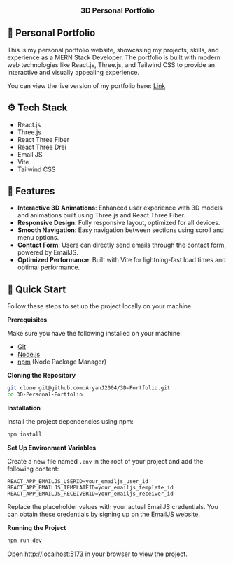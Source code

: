 
  <h3 align="center">3D Personal Portfolio</h3>
  
## <a name="personal-portfolio">🤖 Personal Portfolio</a>
This is my personal portfolio website, showcasing my projects, skills, and experience as a MERN Stack Developer. The portfolio is built with modern web technologies like React.js, Three.js, and Tailwind CSS to provide an interactive and visually appealing experience.

You can view the live version of my portfolio here: [Link](https://aryanj2004.github.io/3D-Portfolio/)



## <a name="tech-stack">⚙️ Tech Stack</a>

- React.js
- Three.js
- React Three Fiber
- React Three Drei
- Email JS
- Vite
- Tailwind CSS


## <a name="features">🔋 Features</a>


- **Interactive 3D Animations**: Enhanced user experience with 3D models and animations built using Three.js and React Three Fiber.
- **Responsive Design**: Fully responsive layout, optimized for all devices.
- **Smooth Navigation**: Easy navigation between sections using scroll and menu options.
- **Contact Form**: Users can directly send emails through the contact form, powered by EmailJS.
- **Optimized Performance**: Built with Vite for lightning-fast load times and optimal performance.

## <a name="quick-start">🤸 Quick Start</a>

Follow these steps to set up the project locally on your machine.

**Prerequisites**

Make sure you have the following installed on your machine:

- [Git](https://git-scm.com/)
- [Node.js](https://nodejs.org/en)
- [npm](https://www.npmjs.com/) (Node Package Manager)

**Cloning the Repository**

```bash
git clone git@github.com:AryanJ2004/3D-Portfolio.git
cd 3D-Personal-Portfolio
```

**Installation**

Install the project dependencies using npm:

```bash
npm install
```

**Set Up Environment Variables**

Create a new file named `.env` in the root of your project and add the following content:

```env
REACT_APP_EMAILJS_USERID=your_emailjs_user_id
REACT_APP_EMAILJS_TEMPLATEID=your_emailjs_template_id
REACT_APP_EMAILJS_RECEIVERID=your_emailjs_receiver_id
```

Replace the placeholder values with your actual EmailJS credentials. You can obtain these credentials by signing up on the [EmailJS website](https://www.emailjs.com/).

**Running the Project**

```bash
npm run dev
```

Open [http://localhost:5173](http://localhost:5173) in your browser to view the project.

#
